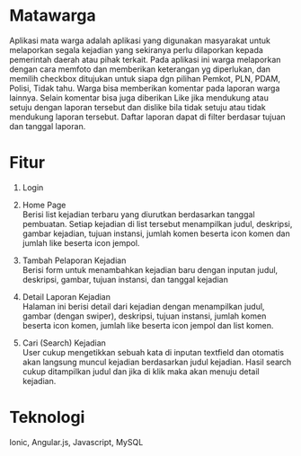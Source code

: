 # Matawarga

Aplikasi mata warga adalah aplikasi yang digunakan masyarakat untuk melaporkan segala kejadian yang sekiranya perlu dilaporkan kepada pemerintah daerah atau pihak terkait. Pada aplikasi ini warga melaporkan dengan cara memfoto dan memberikan keterangan yg diperlukan, dan memilih checkbox ditujukan untuk siapa dgn pilihan Pemkot, PLN, PDAM, Polisi, Tidak tahu. Warga bisa memberikan komentar pada laporan warga lainnya. Selain komentar bisa juga diberikan Like jika mendukung atau setuju dengan laporan tersebut dan dislike bila tidak setuju atau tidak mendukung laporan tersebut. Daftar laporan dapat di filter berdasar tujuan dan tanggal laporan.

# Fitur
1. Login

2. Home Page  
Berisi list kejadian terbaru yang diurutkan berdasarkan tanggal pembuatan. Setiap kejadian di list tersebut menampilkan judul, deskripsi, gambar kejadian, tujuan instansi, jumlah komen beserta icon komen dan jumlah like beserta icon jempol.

3. Tambah Pelaporan Kejadian  
Berisi form untuk menambahkan kejadian baru dengan inputan judul, deskripsi, gambar, tujuan instansi, dan tanggal kejadian

4. Detail Laporan Kejadian  
Halaman ini berisi detail dari kejadian dengan menampilkan judul, gambar (dengan swiper), deskripsi, tujuan instansi, jumlah komen beserta icon komen, jumlah like beserta icon jempol dan list komen.

5. Cari (Search) Kejadian  
User cukup mengetikkan sebuah kata di inputan textfield dan otomatis akan langsung muncul kejadian berdasarkan judul kejadian. Hasil search cukup ditampilkan judul dan jika di klik maka akan menuju detail kejadian.

# Teknologi
Ionic, Angular.js, Javascript, MySQL
